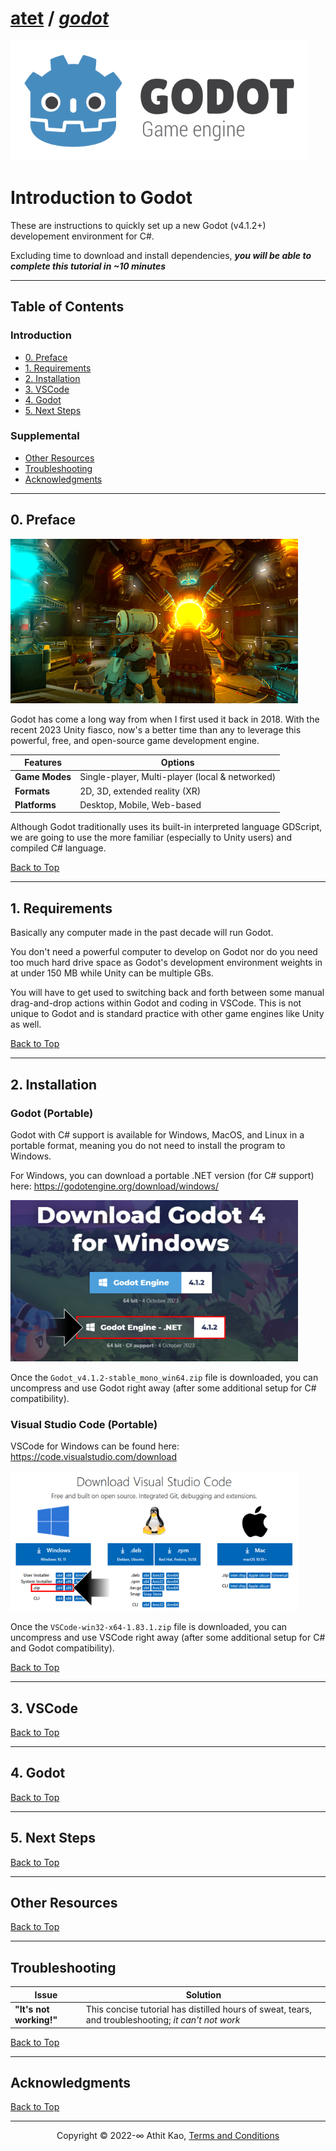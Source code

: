 # [atet](https://github.com/atet) / [**_godot_**](https://github.com/atet/3dp/blob/main/README.md#atet--godot)

[![.img/logo_godot.png](.img/logo_godot.png)](#nolink)

# Introduction to Godot

These are instructions to quickly set up a new Godot (v4.1.2+) developement environment for C#.

Excluding time to download and install dependencies, _**you will be able to complete this tutorial in ~10 minutes**_

--------------------------------------------------------------------------------------------------

## Table of Contents

### Introduction

* [0. Preface](#0-preface)
* [1. Requirements](#1-requirements)
* [2. Installation](#2-installation)
* [3. VSCode](#3-vscode)
* [4. Godot](#4-godot)
* [5. Next Steps](#5-next-steps)

### Supplemental

* [Other Resources](#other-resources)
* [Troubleshooting](#troubleshooting)
* [Acknowledgments](#acknowledgments)

--------------------------------------------------------------------------------------------------

## 0. Preface

[![.img/fig1_godot_3.5.jpg](.img/fig1_godot_3.5.jpg)](#nolink)

Godot has come a long way from when I first used it back in 2018. With the recent 2023 Unity fiasco, now's a better time than any to leverage this powerful, free, and open-source game development engine.

**Features** | **Options**
--- | ---
**Game Modes** | Single-player, Multi-player (local & networked)
**Formats** | 2D, 3D, extended reality (XR)
**Platforms** | Desktop, Mobile, Web-based

Although Godot traditionally uses its built-in interpreted language GDScript, we are going to use the more familiar (especially to Unity users) and compiled C# language.

[Back to Top](#table-of-contents)

--------------------------------------------------------------------------------------------------

## 1. Requirements

Basically any computer made in the past decade will run Godot.

You don't need a powerful computer to develop on Godot nor do you need too much hard drive space as Godot's development environment weights in at under 150 MB while Unity can be multiple GBs. 

You will have to get used to switching back and forth between some manual drag-and-drop actions within Godot and coding in VSCode. This is not unique to Godot and is standard practice with other game engines like Unity as well.

[Back to Top](#table-of-contents)

--------------------------------------------------------------------------------------------------

## 2. Installation

### Godot (Portable)

Godot with C# support is available for Windows, MacOS, and Linux in a portable format, meaning you do not need to install the program to Windows.

For Windows, you can download a portable .NET version (for C# support) here: https://godotengine.org/download/windows/

[![.img/fig2_download_godot.jpg](.img/fig2_download_godot.jpg)](#nolink)

Once the `Godot_v4.1.2-stable_mono_win64.zip` file is downloaded, you can uncompress and use Godot right away (after some additional setup for C# compatibility).

### Visual Studio Code (Portable)

VSCode for Windows can be found here: https://code.visualstudio.com/download

[![.img/fig3_download_vscode.jpg](.img/fig3_download_vscode.jpg)](#nolink)

Once the `VSCode-win32-x64-1.83.1.zip` file is downloaded, you can uncompress and use VSCode right away (after some additional setup for C# and Godot compatibility).

[Back to Top](#table-of-contents)

--------------------------------------------------------------------------------------------------

## 3. VSCode

[Back to Top](#table-of-contents)

--------------------------------------------------------------------------------------------------

## 4. Godot

[Back to Top](#table-of-contents)

--------------------------------------------------------------------------------------------------

## 5. Next Steps

[Back to Top](#table-of-contents)

--------------------------------------------------------------------------------------------------

## Other Resources

[Back to Top](#table-of-contents)

--------------------------------------------------------------------------------------------------

## Troubleshooting

Issue | Solution
--- | ---
**"It's not working!"** | This concise tutorial has distilled hours of sweat, tears, and troubleshooting; _it can't not work_

[Back to Top](#table-of-contents)

--------------------------------------------------------------------------------------------------

## Acknowledgments

[Back to Top](#table-of-contents)

--------------------------------------------------------------------------------------------------

<p align="center">Copyright © 2022-∞ Athit Kao, <a href="http://www.athitkao.com/tos.html" target="_blank">Terms and Conditions</a></p>